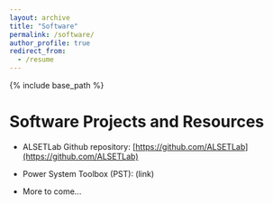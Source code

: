 ```yaml
---
layout: archive
title: "Software"
permalink: /software/
author_profile: true
redirect_from:
  - /resume
---
```

{% include base_path %}

# Software Projects and Resources

* ALSETLab Github repository: [https://github.com/ALSETLab](https://github.com/ALSETLab)

* Power System Toolbox (PST): (link)

* More to come...
